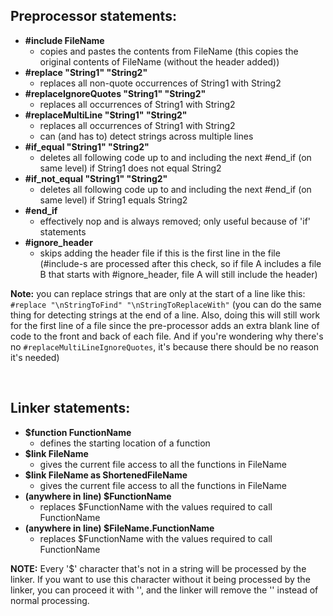 ## Preprocessor statements:

- **\#include FileName**
  - copies and pastes the contents from FileName (this copies the original contents of FileName (without the header added))
- **\#replace "String1" "String2"**
  - replaces all non-quote occurrences of String1 with String2
- **\#replaceIgnoreQuotes "String1" "String2"**
  - replaces all occurrences of String1 with String2
- **\#replaceMultiLine "String1" "String2"**
  - replaces all occurrences of String1 with String2
  - can (and has to) detect strings across multiple lines
- **\#if\_equal "String1" "String2"**
  - deletes all following code up to and including the next #end\_if (on same level) if String1 does not equal String2
- **\#if\_not\_equal "String1" "String2"**
  - deletes all following code up to and including the next #end\_if (on same level) if String1 equals String2
- **\#end\_if**
  - effectively nop and is always removed; only useful because of 'if' statements
- **\#ignore\_header**
  - skips adding the header file if this is the first line in the file (#include-s are processed after this check, so if file A includes a file B that starts with #ignore\_header, file A will still include the header)

**Note:** you can replace strings that are only at the start of a line like this: `#replace "\nStringToFind" "\nStringToReplaceWith"` (you can do the same thing for detecting strings at the end of a line. Also, doing this will still work for the first line of a file since the pre-processor adds an extra blank line of code to the front and back of each file. And if you're wondering why there's no `#replaceMultiLineIgnoreQuotes`, it's because there should be no reason it's needed)

<br>

## Linker statements:

- **$function FunctionName**
  - defines the starting location of a function
- **$link FileName**
  - gives the current file access to all the functions in FileName
- **$link FileName as ShortenedFileName**
  - gives the current file access to all the functions in FileName
- **(anywhere in line) $FunctionName**
  - replaces $FunctionName with the values required to call FunctionName
- **(anywhere in line) $FileName.FunctionName**
  - replaces $FunctionName with the values required to call FunctionName

**NOTE:** Every '$' character that's not in a string will be processed by the linker. If you want to use this character without it being processed by the linker, you can proceed it with '\', and the linker will remove the '\' instead of normal processing.